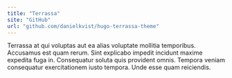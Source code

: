 ```yaml
---
title: "Terrassa"
site: "GitHub"
url: "github.com/danielkvist/hugo-terrassa-theme"
---
```


Terrassa at qui voluptas aut ea alias voluptate mollitia temporibus. Accusamus est quam rerum. Sint explicabo impedit incidunt maxime expedita fuga in. Consequatur soluta quis provident omnis. Tempora veniam consequatur exercitationem iusto tempora. Unde esse quam reiciendis.